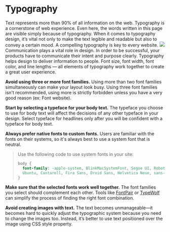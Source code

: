 # Typography
Text represents more than 90% of all information on the web. Typography is a cornerstone of web experience. Even here, the words written in this page are visible simply because of typography. When it comes to typography design, it’s vital not only to make the text legible and readable but also to convey a certain mood. A compelling typography is key to every website.
![](/Capture%20d%E2%80%99e%CC%81cran%202020-10-13%20a%CC%80%2020.03.59.png)
Communication plays a vital role in design. In order to be successful, your products have to communicate their intent and purpose clearly. Typography helps design to deliver information to people. Font size, font width, font color, and line lengths — all elements of typography work together to create a great user experience.

**Avoid using three or more font families.** Using more than two font families simultaneously can make your layout look busy. Using three font families isn't recommended, using more is strictly forbidden unless you have a very good reason (ex: Font website).

**Start by selecting a typeface for your body text.** The typeface you choose to use for body text will affect the decisions of any other typeface in your design. Select typeface for headlines only after you will be confident with a typeface for body text.

**Always prefer native fonts to custom fonts.** Users are familiar with the fonts on their systems, so it's always best to use a system font that is neutral.
> Use the following code to use system fonts in your site:
> ```css
> body {
> 	font-family: -apple-system, BlinkMacSystemFont, Segoe UI, Roboto, Oxygen,
>   Ubuntu, Cantarell, Fira Sans, Droid Sans, Helvetica Neue, sans-serif;
> }
> ```


**Make sure that the selected fonts work well together.** The font families you select should complement each other. Tools like [FontPair](https://fontpair.co/) or [TypeWolf](https://www.typewolf.com/) can simplify the process of finding the right font combination.

**Avoid creating images with text.** The text becomes unmanageable—it becomes hard to quickly adjust the typographic system because you need to change the images too. Instead, it’s better to use text positioned over the image using CSS style property.


